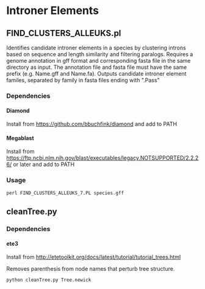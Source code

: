 # Introner Elements

## FIND_CLUSTERS_ALLEUKS.pl

Identifies candidate introner elements in a species by clustering introns based on sequence and length similarity and filtering paralogs. Requires a genome annotation in gff format and corresponding fasta file in the same directory as input. The annotation file and fasta file must have the same prefix (e.g. Name.gff and Name.fa). Outputs candidate introner element familes, separated by family in fasta files ending with ".Pass"

### Dependencies

#### Diamond
Install from https://github.com/bbuchfink/diamond and add to PATH

#### Megablast
Install from https://ftp.ncbi.nlm.nih.gov/blast/executables/legacy.NOTSUPPORTED/2.2.26/ or later and add to PATH


### Usage

```
perl FIND_CLUSTERS_ALLEUKS_7.PL species.gff
```


## cleanTree.py

### Dependencies
#### ete3
Install from http://etetoolkit.org/docs/latest/tutorial/tutorial_trees.html

Removes parenthesis from node names that perturb tree structure.

```
python cleanTree.py Tree.newick
```
